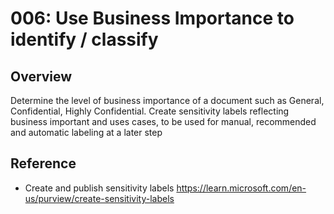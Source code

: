 # 006: Use Business Importance to identify / classify

## Overview

Determine the level of business importance of a document such as General, Confidential, Highly Confidential. Create sensitivity labels reflecting business important and uses cases, to be used for manual, recommended and automatic labeling at a later step

## Reference

* Create and publish sensitivity labels https://learn.microsoft.com/en-us/purview/create-sensitivity-labels

